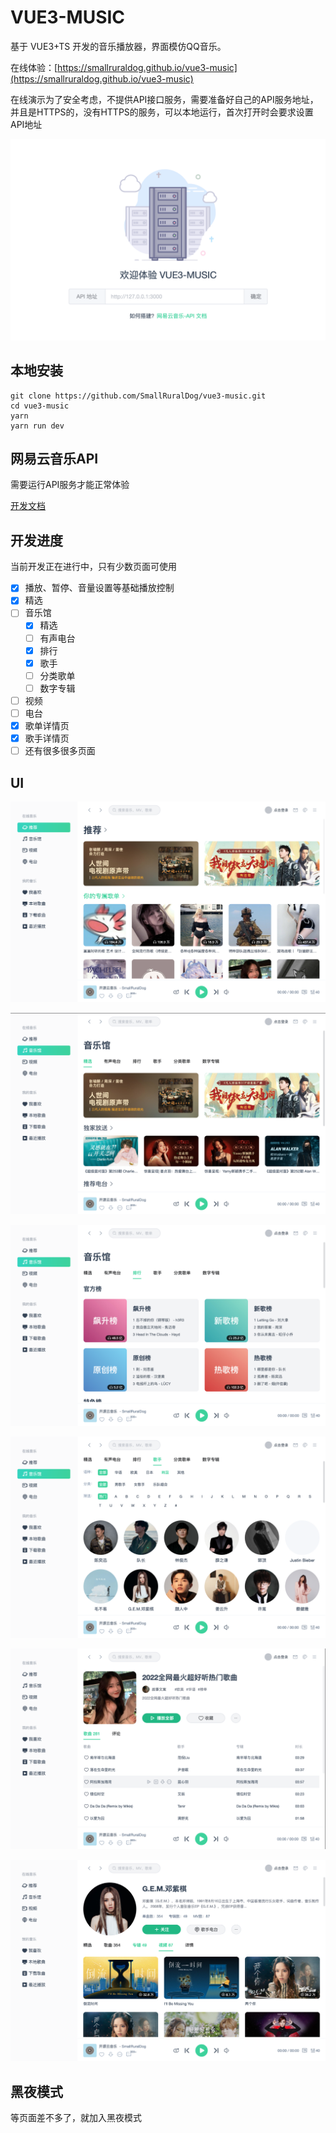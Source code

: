 

# VUE3-MUSIC

基于 VUE3+TS 开发的音乐播放器，界面模仿QQ音乐。

在线体验：[https://smallruraldog.github.io/vue3-music](https://smallruraldog.github.io/vue3-music)

在线演示为了安全考虑，不提供API接口服务，需要准备好自己的API服务地址，并且是HTTPS的，没有HTTPS的服务，可以本地运行，首次打开时会要求设置API地址

![image-20220304104457892](ui/image-20220304104457892.png)

## 本地安装

```
git clone https://github.com/SmallRuralDog/vue3-music.git
cd vue3-music
yarn
yarn run dev
```

## 网易云音乐API

需要运行API服务才能正常体验

[开发文档](https://binaryify.github.io/NeteaseCloudMusicApi)

## 开发进度

当前开发正在进行中，只有少数页面可使用

- [x] 播放、暂停、音量设置等基础播放控制
- [x] 精选
- [ ] 音乐馆
  - [x] 精选
  - [ ] 有声电台
  - [x] 排行
  - [x] 歌手
  - [ ] 分类歌单
  - [ ] 数字专辑
- [ ] 视频
- [ ] 电台
- [x] 歌单详情页
- [x] 歌手详情页
- [ ] 还有很多很多页面

## UI

![image-20220304103319864](ui/image-20220304103319864.png)

<img src="ui/image-20220304102815232.png" alt="image-20220304102815232" />

![image-20220304103158197](ui/image-20220304103158197.png)

![image-20220304103237503](ui/image-20220304103237503.png)

![image-20220304103402092](ui/image-20220304103402092.png)

![image-20220304103500148](ui/image-20220304103500148.png)

## 黑夜模式

等页面差不多了，就加入黑夜模式
